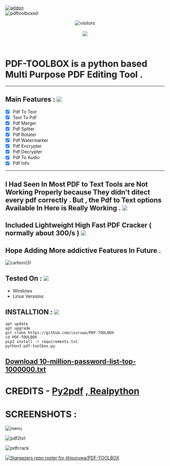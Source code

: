<a href="https://github.com/isuruwa/PDF-TOOLBOX"><img title="addon" src="https://img.shields.io/badge/isuruwa-PDF--TOOLBOX-brightgreen?style=for-the-badge&logo=appveyor"></a>
<br>
![pdftoolboxed](https://user-images.githubusercontent.com/72663288/127748532-01c884ce-a6f3-4f50-9ee7-7ef0fa3d79c8.png)
<br>
<p align="center">
<img align="center" alt="visitors" src="https://visitor-badge.glitch.me/badge?page_id=pdftoolbox" />
  <br>
  <br>
<a href="https://hits.seeyoufarm.com"><img src="https://hits.seeyoufarm.com/api/count/incr/badge.svg?url=https%3A%2F%2Fgithub.com%2Fisuruwa&count_bg=%2379C83D&title_bg=%23555555&icon=&icon_color=%23E7E7E7&title=hits&edge_flat=false"/></a>
</p>
<br>

# PDF-TOOLBOX is a python based Multi Purpose PDF Editing  Tool .

---
## Main Features  : <img src="https://img.icons8.com/nolan/64/pdf.png"/>
- [X] Pdf To Text
- [X] Text To Pdf
- [X] Pdf Merger
- [X] Pdf Spliter
- [X] Pdf Rotater
- [X] Pdf Watermarker
- [X] Pdf Encrypter
- [X] Pdf Decrypter
- [X] Pdf To Audio
- [X] Pdf Info
---

## I Had Seen In Most PDF to Text Tools are Not Working Properly because They didn't ditect every pdf correctly . But , the Pdf to Text options Available In Here is Really Working . <img src="https://img.icons8.com/color-glass/48/000000/double-tick.png"/>
## Included Lightweight High Fast PDF Cracker ( normally about 300/s ) <img src="https://img.icons8.com/color-glass/48/000000/double-tick.png"/>
## Hope Adding More addictive Features In Future .

![carbon(3)](https://user-images.githubusercontent.com/72663288/127749314-0acce68a-15d7-48de-a9e7-4cfc7b11604f.png)

## Tested On : <img src="https://img.icons8.com/color/48/000000/pdf.png"/>

* Windows
* Linux Versions

## INSTALLTION : <img src="https://img.icons8.com/color/48/000000/pdf.png"/>

``` 
apt update
apt upgrade
git clone https://github.com/isuruwa/PDF-TOOLBOX
cd PDF-TOOLBOX
pip3 install -r requirements.txt
python3 pdf-toolbox.py

```

## <a href="https://github.com/isuruwa/PDF-TOOLBOX/files/6911733/10-million-password-list-top-1000000.txt">Download 10-million-password-list-top-1000000.txt</a>


# CREDITS - <a href="https://pypi.org/project/py2pdf/">Py2pdf</a> ,<a href="https://realpython.com/pdf-python/"> Realpython</a>

# SCREENSHOTS : 

![menu](https://user-images.githubusercontent.com/72663288/127749986-3876ec4d-3fab-46d5-8bbb-47d93591df11.PNG)

![pdf2txt](https://user-images.githubusercontent.com/72663288/127749988-e118bb28-c35f-42f3-8218-b217a4c2ba55.PNG)

![pdfcrack](https://user-images.githubusercontent.com/72663288/127749989-c4366644-d1f8-4b3b-90c5-9a969f7c4c8c.PNG)

[![Stargazers repo roster for @isuruwa/PDF-TOOLBOX](https://reporoster.com/stars/dark/isuruwa/PDF-TOOLBOX)](https://github.com/isuruwa/PDF-TOOLBOX/stargazers)
